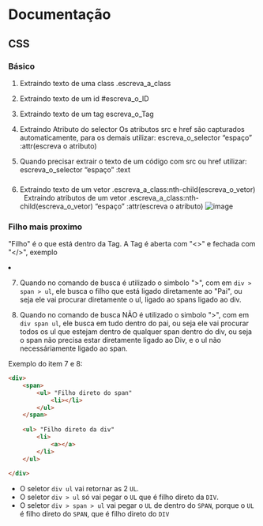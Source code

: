 # Documentação

## CSS

### Básico

1) Extraindo texto de uma class
.escreva_a_class
 
2) Extraindo texto de um id
#escreva_o_ID
 
3) Extraindo texto de um tag
escreva_o_Tag
 
4) Extraindo Atributo do selector
Os atributos src e href são capturados automaticamente, para os demais utilizar:
escreva_o_selector “espaço” :attr(escreva o atributo)

5) Quando precisar extrair o texto de um código com src ou href utilizar:
escreva_o_selector “espaço” :text

### 



6) Extraindo texto de um vetor
.escreva_a_class:nth-child(escreva_o_vetor)
 
Extraindo atributos de um vetor
.escreva_a_class:nth-child(escreva_o_vetor) “espaço” :attr(escreva o atributo)
![image](https://github.com/scorninpc/urbanmove.com.br/assets/137231287/a090586b-0793-41a7-9f95-65d230981904)


### Filho mais proximo
"Filho" é o que está dentro da Tag.
A Tag é aberta com "<>" e fechada com "</>", exemplo <li></li>

7) Quando no comando de busca é utilizado o simbolo ">", com em `div > span > ul`, ele busca o filho que está ligado diretamente ao "Pai", ou seja ele vai procurar diretamente o ul, ligado ao spans ligado ao div.

8) Quando no comando de busca NÃO é utilizado o simbolo ">", com em `div span ul`, ele busca em tudo dentro do pai, ou seja ele vai procurar todos os ul que estejam dentro de qualquer span dentro do div, ou seja o span não precisa estar diretamente ligado ao Div, e o ul não necessáriamente ligado ao span.

Exemplo do item 7 e 8: 

```html
<div>
    <span>  
        <ul> "Filho direto do span"
            <li></li>
        </ul>
    </span>
    
    <ul> "Filho direto da div"
        <li>
            <a></a>
        </li>
    </ul>
    
</div>
```

- O seletor `div ul` vai retornar as 2 `UL`.
- O seletor `div > ul` só vai pegar o `UL` que é filho direto da `DIV`. 
- O seletor `div > span > ul` vai pegar o `UL` de dentro do `SPAN`, porque o `UL` é filho direto do `SPAN`, que é filho direto do `DIV`
